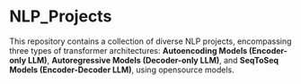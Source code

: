 # NLP_Projects
This repository contains a collection of diverse NLP projects, encompassing three types of transformer architectures: **Autoencoding Models (Encoder-only LLM)**, **Autoregressive Models (Decoder-only LLM)**, and **SeqToSeq Models (Encoder-Decoder LLM)**, using opensource models.
